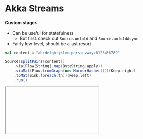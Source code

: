# Akka Streams

#### Custom stages

- Can be useful for statefulness
  - But first: check out `Source.unfold` and `Source.unfoldAsync`
- Fairly low-level, should be a last resort

```scala
val content = "abcdefghijklmnopqrstuvwxyz0123456789"

Source(splitPairs(content))
    .via(Flow[String].map(ByteString.apply))
    .viaMat(Flow.fromGraph(new MurmurHasher()))(Keep.right)
    .toMat(Sink.foreach(fn))(Keep.left)
    .run()
```

<iframe class="sample" data-src="/samples/graph-stage"></iframe>
